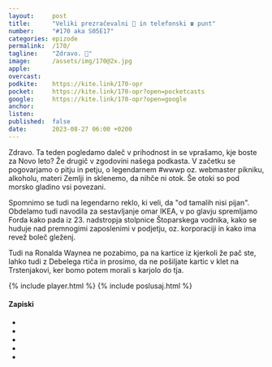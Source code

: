 ```yaml
---
layout: 	post
title:  	"Veliki prezračevalni 💨 in telefonski ☎️ punt"
number: 	"#170 aka S05E17"
categories:	epizode
permalink:	/170/
tagline: 	"Zdravo. 🚨"
image:		/assets/img/170@2x.jpg
apple:		
overcast:	
podkite:	https://kite.link/170-opr
pocket:		https://kite.link/170-opr?open=pocketcasts
google:		https://kite.link/170-opr?open=google
anchor:		
listen:		
published:	false
date: 		2023-08-27 06:00 +0200
---
```


Zdravo. Ta teden pogledamo daleč v prihodnost in se vprašamo, kje boste za Novo leto? Že drugič v zgodovini našega podkasta. V začetku se pogovarjamo o pitju in petju, o legendarnem #wwwp oz. webmaster pikniku, alkoholu, materi Zemlji in sklenemo, da nihče ni otok. Še otoki so pod morsko gladino vsi povezani. 

Spomnimo se tudi na legendarno reklo, ki veli, da "od tamalih nisi pijan". Obdelamo tudi navodila za sestavljanje omar IKEA, v po glavju spremljamo Forda kako pada iz 23. nadstropja stolpnice Štoparskega vodnika, kako se huduje nad premnogimi zaposlenimi v podjetju, oz. korporaciji in kako ima revež boleč gleženj. 

Tudi na Ronalda Waynea ne pozabimo, pa na kartice iz kjerkoli že pač ste, lahko tudi z Debelega rtiča in prosimo, da ne pošiljate kartic v klet na Trstenjakovi, ker bomo potem morali s karjolo do tja. 

{% include player.html %}
{% include poslusaj.html %}

<!--break-->

#### Zapiski

- []()
- []()
- []()
- []()
- []()